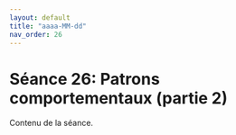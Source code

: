 ```yaml
---
layout: default
title: "aaaa-MM-dd"
nav_order: 26
---
```


# Séance 26: Patrons comportementaux (partie 2)

Contenu de la séance.

